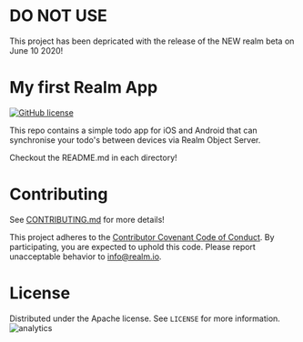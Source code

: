 # DO NOT USE

This project has been depricated with the release of the NEW realm beta on June 10 2020!

# My first Realm App

[![GitHub license](https://img.shields.io/badge/license-Apache-blue.svg)](https://raw.githubusercontent.com/realm/my-first-realm-app/LICENSE)

This repo contains a simple todo app for iOS and Android that can synchronise your todo's between devices via Realm Object Server.

Checkout the README.md in each directory!

# Contributing

See [CONTRIBUTING.md](CONTRIBUTING.md) for more details!

This project adheres to the [Contributor Covenant Code of Conduct](https://realm.io/conduct/). By participating, you are expected to uphold this code. Please report unacceptable behavior to [info@realm.io](mailto:info@realm.io).

# License

Distributed under the Apache license. See ``LICENSE`` for more information.
![analytics](https://ga-beacon.appspot.com/UA-50247013-2/my-first-realm-app/README?pixel)
